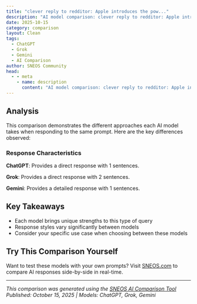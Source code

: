 ```yaml
---
title: "clever reply to redditor: Apple introduces the pow..."
description: "AI model comparison: clever reply to redditor: Apple introduces the powerful new iPad Pro with the M5 chip..."
date: 2025-10-15
category: comparison
layout: Clean
tags:
  - ChatGPT
  - Grok
  - Gemini
  - AI Comparison
author: SNEOS Community
head:
  - - meta
    - name: description
      content: "AI model comparison: clever reply to redditor: Apple introduces the powerful new iPad Pro with the M5 chip..."
---
```


<ChatComparison
  title="clever reply to redditor: Apple introduces the pow..."
  prompt="clever reply to redditor: Apple introduces the powerful new iPad Pro with the M5 chip"
  :responses='{
    "ChatGPT": "\u201CGuess the M5 stands for \u2018More Money\u2019\u2014because my wallet\u2019s definitely feeling the upgrade!\u201D",
    "Grok": "Finally, an iPad powerful enough to render my current one obsolete without me even noticing the upgrade. Apple: masters of planned obsolescence since 1976. \uD83D\uDE80\uD83D\uDCB8",
    "Gemini": "Okay, I will generate some clever replies to a Redditor regarding Apple introducing a new iPad Pro with the M5 chip.\n\n"
  }'
  published-date="18:34"
/>

## Analysis

This comparison demonstrates the different approaches each AI model takes when responding to the same prompt. Here are the key differences observed:

### Response Characteristics

**ChatGPT**: Provides a direct response with 1 sentences. 

**Grok**: Provides a direct response with 2 sentences. 

**Gemini**: Provides a detailed response with 1 sentences. 

## Key Takeaways

- Each model brings unique strengths to this type of query
- Response styles vary significantly between models
- Consider your specific use case when choosing between these models

## Try This Comparison Yourself

Want to test these models with your own prompts? Visit [SNEOS.com](https://sneos.com) to compare AI responses side-by-side in real-time.

---

*This comparison was generated using the [SNEOS AI Comparison Tool](https://sneos.com)*
*Published: October 15, 2025 | Models: ChatGPT, Grok, Gemini*
